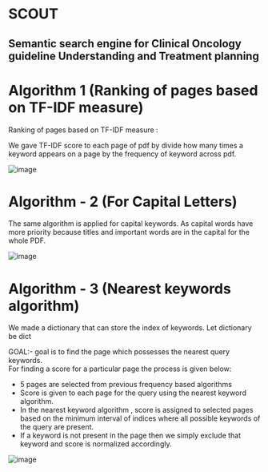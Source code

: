 # SCOUT
## Semantic search engine for Clinical Oncology guideline Understanding and  Treatment planning

# Algorithm 1 (Ranking of pages based on TF-IDF measure) 
Ranking of pages based on TF-IDF measure :
  
  
We gave TF-IDF score to each page of pdf by divide how many times a keyword appears on a page by the frequency of keyword across pdf.

![image](https://user-images.githubusercontent.com/49832962/139417598-e520e5ee-7fa7-4a79-9dff-cc75ef0effa7.png)


# Algorithm - 2 (For Capital Letters)
The same algorithm is applied for capital keywords. As capital words have more priority because titles and important words are in the capital for the whole PDF.

![image](https://user-images.githubusercontent.com/49832962/139417800-22e66403-0a38-4ec2-b567-81eaaa00f3c5.png)


# Algorithm - 3 (Nearest keywords algorithm)
We made a dictionary that can store the index of keywords. Let dictionary be dict

GOAL:- goal is to find the page which possesses the nearest query keywords.  
For finding a score for a particular page the process is given below:  
  
- 5 pages are selected from previous frequency based algorithms   
- Score is given to each page for the query using the nearest keyword algorithm.     
- In the nearest keyword algorithm , score is assigned to selected pages based on the minimum interval of indices where all possible keywords of the query are present.
- If  a keyword is not present in the page then we simply exclude that keyword and score is normalized accordingly.

![image](https://user-images.githubusercontent.com/49832962/139418376-03d10a5e-5ac7-4463-bc7c-d17131cf1d71.png)



